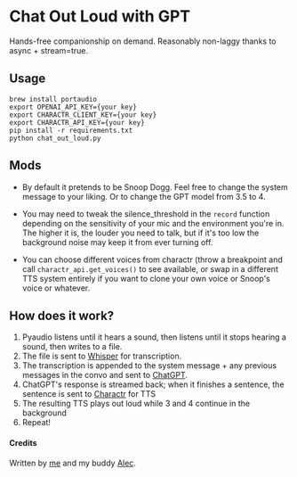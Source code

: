 # Chat Out Loud with GPT
Hands-free companionship on demand. Reasonably non-laggy thanks to async + stream=true. 

## Usage
```
brew install portaudio
export OPENAI_API_KEY={your key}
export CHARACTR_CLIENT_KEY={your key}
export CHARACTR_API_KEY={your key}
pip install -r requirements.txt
python chat_out_loud.py
```

## Mods
- By default it pretends to be Snoop Dogg. Feel free to change the system message to your liking. Or to change the GPT model from 3.5 to 4.

- You may need to tweak the silence_threshold in the `record` function depending on the sensitivity of your mic and the environment you're in. The higher it is, the louder you need to talk, but if it's too low the background noise may keep it from ever turning off.

- You can choose different voices from charactr (throw a breakpoint and call `charactr_api.get_voices()` to see available, or swap in a different TTS system entirely if you want to clone your own voice or Snoop's voice or whatever.

## How does it work?

1. Pyaudio listens until it hears a sound, then listens until it stops hearing a sound, then writes to a file.
2. The file is sent to [Whisper](https://openai.com/blog/introducing-chatgpt-and-whisper-apis) for transcription.
3. The transcription is appended to the system message + any previous messages in the convo and sent to [ChatGPT](https://openai.com/blog/introducing-chatgpt-and-whisper-apis).
4. ChatGPT's response is streamed back; when it finishes a sentence, the sentence is sent to [Charactr](https://charactr.com/) for TTS
5. The resulting TTS plays out loud while 3 and 4 continue in the background
6. Repeat!





#### Credits
Written by [me](http://twitter.com/zswitten) and my buddy [Alec](https://github.com/thatperson42).
